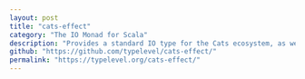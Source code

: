 ```yaml
---
layout: post
title: "cats-effect"
category: "The IO Monad for Scala"
description: "Provides a standard IO type for the Cats ecosystem, as well as a set of typeclasses which characterize general effect types."
github: "https://github.com/typelevel/cats-effect/"
permalink: "https://typelevel.org/cats-effect/"
---
```

